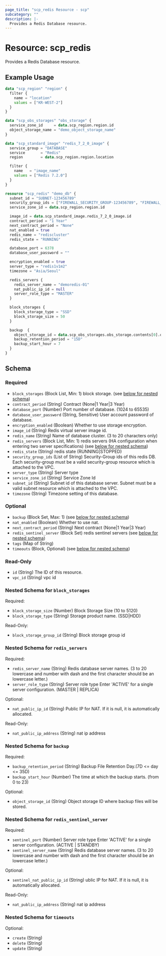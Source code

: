 ```yaml
---
page_title: "scp_redis Resource - scp"
subcategory: ""
description: |-
  Provides a Redis Database resource.
---
```


# Resource: scp_redis

Provides a Redis Database resource.


## Example Usage

```terraform
data "scp_region" "region" {
  filter {
    name = "location"
    values = ["KR-WEST-2"]
  }
}

data "scp_obs_storages" "obs_storage" {
  service_zone_id     = data.scp_region.region.id
  object_storage_name = "demo_object_storage_name"
}

data "scp_standard_image" "redis_7_2_0_image" {
  service_group = "DATABASE"
  service       = "Redis"
  region        = data.scp_region.region.location

  filter {
    name   = "image_name"
    values = ["Redis 7.2.0"]
  }
}

resource "scp_redis" "demo_db" {
  subnet_id = "SUBNET-123456789"
  security_group_ids = ["FIREWALL_SECURITY_GROUP-123456789", "FIREWALL_SECURITY_GROUP-987654321"]
  service_zone_id = data.scp_region.region.id

  image_id = data.scp_standard_image.redis_7_2_0_image.id
  contract_period = "1 Year"
  next_contract_period = "None"
  nat_enabled = true
  redis_name = "rediscluster"
  redis_state = "RUNNING"

  database_port = 6378
  database_user_password = ""

  encryption_enabled = true
  server_type = "redis1v1m2"
  timezone = "Asia/Seoul"

  redis_servers {
    redis_server_name = "demoredis-01"
    nat_public_ip_id = null
    server_role_type = "MASTER"
  }

  block_storages {
    block_storage_type = "SSD"
    block_storage_size = 50
  }

  backup  {
    object_storage_id = data.scp_obs_storages.obs_storage.contents[0].object_storage_id
    backup_retention_period = "15D"
    backup_start_hour = 7
  }
}
```

<!-- schema generated by tfplugindocs -->
## Schema

### Required

- `block_storages` (Block List, Min: 1) block storage. (see [below for nested schema](#nestedblock--block_storages))
- `contract_period` (String) Contract (None|1 Year|3 Year)
- `database_port` (Number) Port number of database. (1024 to 65535)
- `database_user_password` (String, Sensitive) User account password of database.
- `encryption_enabled` (Boolean) Whether to use storage encryption.
- `image_id` (String) Redis virtual server image id.
- `redis_name` (String) Name of database cluster. (3 to 20 characters only)
- `redis_servers` (Block List, Min: 1) redis servers (HA configuration when entering two server specifications) (see [below for nested schema](#nestedblock--redis_servers))
- `redis_state` (String) redis state (RUNNING|STOPPED)
- `security_group_ids` (List of String) Security-Group ids of this redis DB. Each security-group must be a valid security-group resource which is attached to the VPC.
- `server_type` (String) Server type
- `service_zone_id` (String) Service Zone Id
- `subnet_id` (String) Subnet id of this database server. Subnet must be a valid subnet resource which is attached to the VPC.
- `timezone` (String) Timezone setting of this database.

### Optional

- `backup` (Block Set, Max: 1) (see [below for nested schema](#nestedblock--backup))
- `nat_enabled` (Boolean) Whether to use nat.
- `next_contract_period` (String) Next contract (None|1 Year|3 Year)
- `redis_sentinel_server` (Block Set) redis sentinel servers (see [below for nested schema](#nestedblock--redis_sentinel_server))
- `tags` (Map of String)
- `timeouts` (Block, Optional) (see [below for nested schema](#nestedblock--timeouts))

### Read-Only

- `id` (String) The ID of this resource.
- `vpc_id` (String) vpc id

<a id="nestedblock--block_storages"></a>
### Nested Schema for `block_storages`

Required:

- `block_storage_size` (Number) Block Storage Size (10 to 5120)
- `block_storage_type` (String) Storage product name. (SSD|HDD)

Read-Only:

- `block_storage_group_id` (String) Block storage group id


<a id="nestedblock--redis_servers"></a>
### Nested Schema for `redis_servers`

Required:

- `redis_server_name` (String) Redis database server names. (3 to 20 lowercase and number with dash and the first character should be an lowercase letter.)
- `server_role_type` (String) Server role type Enter 'ACTIVE' for a single server configuration. (MASTER | REPLICA)

Optional:

- `nat_public_ip_id` (String) Public IP for NAT. If it is null, it is automatically allocated.

Read-Only:

- `nat_public_ip_address` (String) nat ip address


<a id="nestedblock--backup"></a>
### Nested Schema for `backup`

Required:

- `backup_retention_period` (String) Backup File Retention Day.(7D <= day <= 35D)
- `backup_start_hour` (Number) The time at which the backup starts. (from 0 to 23)

Optional:

- `object_storage_id` (String) Object storage ID where backup files will be stored.


<a id="nestedblock--redis_sentinel_server"></a>
### Nested Schema for `redis_sentinel_server`

Required:

- `sentinel_port` (Number) Server role type Enter 'ACTIVE' for a single server configuration. (ACTIVE | STANDBY)
- `sentinel_server_name` (String) Redis database server names. (3 to 20 lowercase and number with dash and the first character should be an lowercase letter.)

Optional:

- `sentinel_nat_public_ip_id` (String) ublic IP for NAT. If it is null, it is automatically allocated.

Read-Only:

- `nat_public_ip_address` (String) nat ip address


<a id="nestedblock--timeouts"></a>
### Nested Schema for `timeouts`

Optional:

- `create` (String)
- `delete` (String)
- `update` (String)
